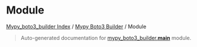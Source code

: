# Module

[Mypy_boto3_builder Index](../README.md#mypy_boto3_builder-index) /
[Mypy Boto3 Builder](./index.md#mypy-boto3-builder) /
Module

> Auto-generated documentation for [mypy_boto3_builder.__main__](https://github.com/youtype/mypy_boto3_builder/blob/main/mypy_boto3_builder/__main__.py) module.


